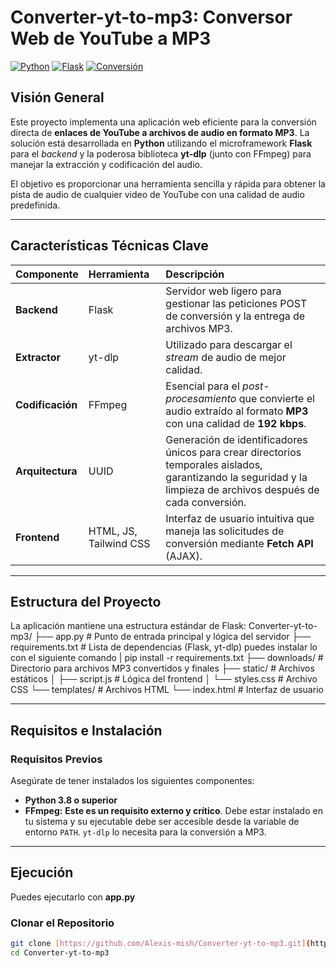 # Converter-yt-to-mp3: Conversor Web de YouTube a MP3

[![Python](https://img.shields.io/badge/Python-3.8%2B-blue.svg)](https://www.python.org/)
[![Flask](https://img.shields.io/badge/Framework-Flask-black.svg)](https://flask.palletsprojects.com/)
[![Conversión](https://img.shields.io/badge/Tool-yt--dlp%20%26%20FFmpeg-red.svg)]()

## Visión General

Este proyecto implementa una aplicación web eficiente para la conversión directa de **enlaces de YouTube a archivos de audio en formato MP3**. La solución está desarrollada en **Python** utilizando el microframework **Flask** para el *backend* y la poderosa biblioteca **yt-dlp** (junto con FFmpeg) para manejar la extracción y codificación del audio.

El objetivo es proporcionar una herramienta sencilla y rápida para obtener la pista de audio de cualquier video de YouTube con una calidad de audio predefinida.

---

## Características Técnicas Clave

| Componente | Herramienta | Descripción |
| :--- | :--- | :--- |
| **Backend** | Flask | Servidor web ligero para gestionar las peticiones POST de conversión y la entrega de archivos MP3. |
| **Extractor** | yt-dlp | Utilizado para descargar el *stream* de audio de mejor calidad. |
| **Codificación** | FFmpeg | Esencial para el *post-procesamiento* que convierte el audio extraído al formato **MP3** con una calidad de **192 kbps**. |
| **Arquitectura** | UUID | Generación de identificadores únicos para crear directorios temporales aislados, garantizando la seguridad y la limpieza de archivos después de cada conversión. |
| **Frontend** | HTML, JS, Tailwind CSS | Interfaz de usuario intuitiva que maneja las solicitudes de conversión mediante **Fetch API** (AJAX). |

---

## Estructura del Proyecto

La aplicación mantiene una estructura estándar de Flask:
Converter-yt-to-mp3/
├── app.py                      # Punto de entrada principal y lógica del servidor
├── requirements.txt            # Lista de dependencias (Flask, yt-dlp) puedes instalar lo con el siguiente comando | pip install -r requirements.txt
├── downloads/                  # Directorio para archivos MP3 convertidos y finales
├── static/                     # Archivos estáticos
│   ├── script.js               # Lógica del frontend 
│   └── styles.css              # Archivo CSS 
└── templates/                  # Archivos HTML 
    └── index.html              # Interfaz de usuario

---

## Requisitos e Instalación

### Requisitos Previos

Asegúrate de tener instalados los siguientes componentes:

* **Python 3.8 o superior**
* **FFmpeg:** **Este es un requisito externo y crítico**. Debe estar instalado en tu sistema y su ejecutable debe ser accesible desde la variable de entorno `PATH`. `yt-dlp` lo necesita para la conversión a MP3.

---
## Ejecución
Puedes ejecutarlo con **app.py**

### Clonar el Repositorio

```bash
git clone [https://github.com/Alexis-mish/Converter-yt-to-mp3.git](https://github.com/Alexis-mish/Converter-yt-to-mp3.git)
cd Converter-yt-to-mp3
